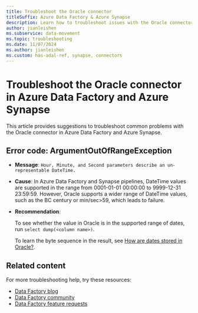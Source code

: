 ```yaml
---
title: Troubleshoot the Oracle connector
titleSuffix: Azure Data Factory & Azure Synapse
description: Learn how to troubleshoot issues with the Oracle connector in Azure Data Factory and Azure Synapse Analytics.
author: jianleishen
ms.subservice: data-movement
ms.topic: troubleshooting
ms.date: 11/07/2024
ms.author: jianleishen
ms.custom: has-adal-ref, synapse, connectors
---
```


# Troubleshoot the Oracle connector in Azure Data Factory and Azure Synapse

This article provides suggestions to troubleshoot common problems with the Oracle connector in Azure Data Factory and Azure Synapse.

## Error code: ArgumentOutOfRangeException

- **Message**: `Hour, Minute, and Second parameters describe an un-representable DateTime.`

- **Cause**: In Azure Data Factory and Synapse pipelines, DateTime values are supported in the range from 0001-01-01 00:00:00 to 9999-12-31 23:59:59. However, Oracle supports a wider range of DateTime values, such as the BC century or min/sec>59, which leads to failure.

- **Recommendation**: 

    To see whether the value in Oracle is in the supported range of dates, run `select dump(<column name>)`. 

    To learn the byte sequence in the result, see [How are dates stored in Oracle?](https://stackoverflow.com/questions/13568193/how-are-dates-stored-in-oracle).

## Related content

For more troubleshooting help, try these resources:
- [Data Factory blog](https://blog.fabric.microsoft.com/blog/category/data-factory)
- [Data Factory community](https://community.fabric.microsoft.com/t5/Data-Factory-preview-Community/ct-p/datafactory)
- [Data Factory feature requests](https://ideas.fabric.microsoft.com/)
